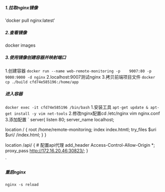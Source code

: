 ##### 1.拉取nginx镜像
‵docker pull nginx:latest‵
##### 2.查看镜像
docker images
##### 3.使用镜像创建容器并映射端口
1.创建容器
`docker run --name web-remote-monitoring -p    9007:80 -p 9000:9000 -d nginx`
2.localhost:9007测试nginx
3.拷贝前端项目文件
`docker cp ./build cfd74e585196:/home/app`
##### 进入容器
`docker exec -it cfd74e585196 /bin/bash`
1.安装工具
`apt-get update &
apt-get install -y vim net-tools`
2.修改nginx配置cd  /etc/nginx
vim nginx.conf
3.添加配置
`
server{
listen 80;
server_name localhost;

location / {
    root /home/remote-monitoring;
    index index.htmtl;
    try_files $uri $uri/ /index.html;
    }
}

location /api/ { # 配置api代理
    add_header Access-Control-Allow-Origin *;
    proxy_pass http://172.16.20.46:30823/;
}

`
##### 重启nginx      
`nginx -s reload`